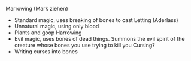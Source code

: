 Marrowing (Mark ziehen)
- Standard magic, uses breaking of bones to cast
Letting (Aderlass)
- Unnatural magic, using only blood
- Plants and goop
Harrowing
- Evil magic, uses bones of dead things. Summons the evil spirit of the creature whose bones you use trying to kill you
Cursing?
- Writing curses into bones
